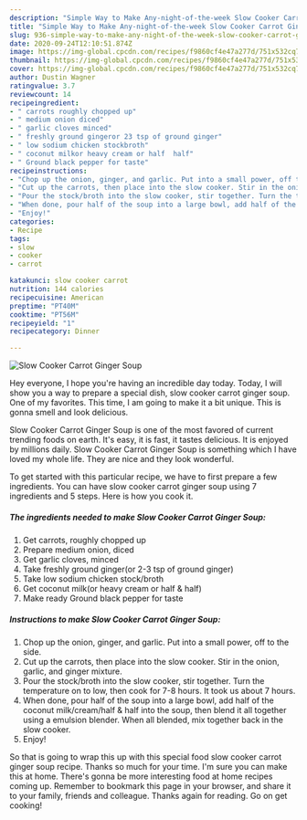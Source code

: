 ```yaml
---
description: "Simple Way to Make Any-night-of-the-week Slow Cooker Carrot Ginger Soup"
title: "Simple Way to Make Any-night-of-the-week Slow Cooker Carrot Ginger Soup"
slug: 936-simple-way-to-make-any-night-of-the-week-slow-cooker-carrot-ginger-soup
date: 2020-09-24T12:10:51.874Z
image: https://img-global.cpcdn.com/recipes/f9860cf4e47a277d/751x532cq70/slow-cooker-carrot-ginger-soup-recipe-main-photo.jpg
thumbnail: https://img-global.cpcdn.com/recipes/f9860cf4e47a277d/751x532cq70/slow-cooker-carrot-ginger-soup-recipe-main-photo.jpg
cover: https://img-global.cpcdn.com/recipes/f9860cf4e47a277d/751x532cq70/slow-cooker-carrot-ginger-soup-recipe-main-photo.jpg
author: Dustin Wagner
ratingvalue: 3.7
reviewcount: 14
recipeingredient:
- " carrots roughly chopped up"
- " medium onion diced"
- " garlic cloves minced"
- " freshly ground gingeror 23 tsp of ground ginger"
- " low sodium chicken stockbroth"
- " coconut milkor heavy cream or half  half"
- " Ground black pepper for taste"
recipeinstructions:
- "Chop up the onion, ginger, and garlic. Put into a small power, off to the side."
- "Cut up the carrots, then place into the slow cooker. Stir in the onion, garlic, and ginger mixture."
- "Pour the stock/broth into the slow cooker, stir together. Turn the temperature on to low, then cook for 7-8 hours. It took us about 7 hours."
- "When done, pour half of the soup into a large bowl, add half of the coconut milk/cream/half &amp; half into the soup, then blend it all together using a emulsion blender. When all blended, mix together back in the slow cooker."
- "Enjoy!"
categories:
- Recipe
tags:
- slow
- cooker
- carrot

katakunci: slow cooker carrot 
nutrition: 144 calories
recipecuisine: American
preptime: "PT40M"
cooktime: "PT56M"
recipeyield: "1"
recipecategory: Dinner

---
```



![Slow Cooker Carrot Ginger Soup](https://img-global.cpcdn.com/recipes/f9860cf4e47a277d/751x532cq70/slow-cooker-carrot-ginger-soup-recipe-main-photo.jpg)

Hey everyone, I hope you're having an incredible day today. Today, I will show you a way to prepare a special dish, slow cooker carrot ginger soup. One of my favorites. This time, I am going to make it a bit unique. This is gonna smell and look delicious.



Slow Cooker Carrot Ginger Soup is one of the most favored of current trending foods on earth. It's easy, it is fast, it tastes delicious. It is enjoyed by millions daily. Slow Cooker Carrot Ginger Soup is something which I have loved my whole life. They are nice and they look wonderful.


To get started with this particular recipe, we have to first prepare a few ingredients. You can have slow cooker carrot ginger soup using 7 ingredients and 5 steps. Here is how you cook it.

<!--inarticleads1-->

##### The ingredients needed to make Slow Cooker Carrot Ginger Soup:

1. Get  carrots, roughly chopped up
1. Prepare  medium onion, diced
1. Get  garlic cloves, minced
1. Take  freshly ground ginger(or 2-3 tsp of ground ginger)
1. Take  low sodium chicken stock/broth
1. Get  coconut milk(or heavy cream or half &amp; half)
1. Make ready  Ground black pepper for taste




<!--inarticleads2-->

##### Instructions to make Slow Cooker Carrot Ginger Soup:

1. Chop up the onion, ginger, and garlic. Put into a small power, off to the side.
1. Cut up the carrots, then place into the slow cooker. Stir in the onion, garlic, and ginger mixture.
1. Pour the stock/broth into the slow cooker, stir together. Turn the temperature on to low, then cook for 7-8 hours. It took us about 7 hours.
1. When done, pour half of the soup into a large bowl, add half of the coconut milk/cream/half &amp; half into the soup, then blend it all together using a emulsion blender. When all blended, mix together back in the slow cooker.
1. Enjoy!




So that is going to wrap this up with this special food slow cooker carrot ginger soup recipe. Thanks so much for your time. I'm sure you can make this at home. There's gonna be more interesting food at home recipes coming up. Remember to bookmark this page in your browser, and share it to your family, friends and colleague. Thanks again for reading. Go on get cooking!
